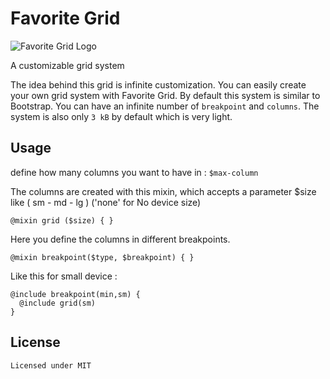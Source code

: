 # Favorite Grid
![Favorite Grid Logo](https://i.ibb.co/Jvvw6qG/favorite-grid-logo.png)

A customizable grid system

The idea behind this grid is infinite customization.
You can easily create your own grid system with Favorite Grid. By default this system is similar to Bootstrap. You can have an infinite number of `breakpoint` and `columns`. The system is also only `3 kB` by default which is very light.

## Usage

define how many columns you want to have in : `$max-column`

The columns are created with this mixin, which accepts a parameter $size like ( sm - md - lg ) 
('none' for No device size)
```
@mixin grid ($size) { }
```

Here you define the columns in different breakpoints.
```
@mixin breakpoint($type, $breakpoint) { }
```

Like this for small device :
```
@include breakpoint(min,sm) {
  @include grid(sm)
}
``` 
## License
```
Licensed under MIT 
```

